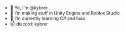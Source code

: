 - 👋 Yo, I’m @kybrer
- 👀 I’m making stuff in Unity Engine and Roblox Studio
- 🌱 I’m currently learning C# and luau
- 📫 discord: kybrer

<!---
KyberDev/KyberDev is a ✨ special ✨ repository because its `README.md` (this file) appears on your GitHub profile.
You can click the Preview link to take a look at your changes.
--->
